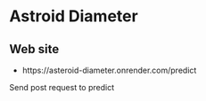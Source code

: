 # Astroid Diameter
<section>
  <h2>Web site </h2>
  <ul>
    <li>
        https://asteroid-diameter.onrender.com/predict
    </li>
  </ul>
  Send post request to predict 
</section>
